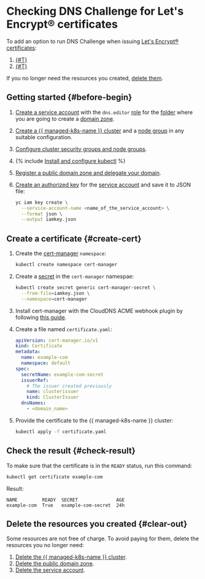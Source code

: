 # Checking DNS Challenge for Let's Encrypt® certificates

To add an option to run DNS Challenge when issuing [Let's Encrypt® certificates](../../certificate-manager/concepts/managed-certificate.md):
1. [{#T}](#create-cert)
1. [{#T}](#check-result)

If you no longer need the resources you created, [delete them](#clear-out).

## Getting started {#before-begin}

1. [Create a service account](../../iam/operations/sa/create.md) with the `dns.editor` [role](../../iam/concepts/access-control/roles.md) for the [folder](../../resource-manager/concepts/resources-hierarchy.md#folder) where you are going to create a [domain zone](../../dns/concepts/dns-zone.md).
1. [Create a {{ managed-k8s-name }} cluster](../operations/kubernetes-cluster/kubernetes-cluster-create.md) and a [node group](../operations/node-group/node-group-create.md) in any suitable configuration.
1. [Configure cluster security groups and node groups](../operations/connect/security-groups.md).

1. {% include [Install and configure kubectl](../../_includes/managed-kubernetes/kubectl-install.md) %}

1. [Register a public domain zone and delegate your domain](../../dns/operations/zone-create-public.md).
1. [Create an authorized key](../../iam/operations/authorized-key/create.md) for the [service account](../../iam/concepts/users/service-accounts.md) and save it to JSON file:

   ```bash
   yc iam key create \
     --service-account-name <name_of_the_service_account> \
     --format json \
     --output iamkey.json
   ```

## Create a certificate {#create-cert}

1. Create the [cert-manager](../concepts/index.md#namespace) `namespace`:

   ```bash
   kubectl create namespace cert-manager
   ```

1. Create a [secret](../../certificate-manager/concepts/index.md#types) in the `cert-manager` namespae:

   ```bash
   kubectl create secret generic cert-manager-secret \
     --from-file=iamkey.json \
     --namespace=cert-manager
   ```

1. Install cert-manager with the CloudDNS ACME webhook plugin by following [this guide](../../managed-kubernetes/operations/applications/cert-manager-cloud-dns.md).

1. Create a file named `certificate.yaml`:

   ```yaml
   apiVersion: cert-manager.io/v1
   kind: Certificate
   metadata:
     name: example-com
     namespace: default
   spec:
     secretName: example-com-secret
     issuerRef:
       # The issuer created previously
       name: clusterissuer
       kind: ClusterIssuer
     dnsNames:
       - <domain_name>
   ```

1. Provide the certificate to the {{ managed-k8s-name }} cluster:

   ```bash
   kubectl apply -f certificate.yaml
   ```

## Check the result {#check-result}

To make sure that the certificate is in the `READY` status, run this command:

```bash
kubectl get certificate example-com
```

Result:

```text
NAME         READY  SECRET              AGE
example-com  True   example-com-secret  24h
```

## Delete the resources you created {#clear-out}

Some resources are not free of charge. To avoid paying for them, delete the resources you no longer need:

1. [Delete the {{ managed-k8s-name }} cluster](../../managed-kubernetes/operations/kubernetes-cluster/kubernetes-cluster-delete.md).
1. [Delete the public domain zone](../../dns/operations/zone-delete.md).
1. [Delete the service account](../../iam/operations/sa/delete.md).
